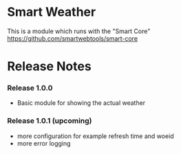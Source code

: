 # Smart Weather
This is a module which runs with the "Smart Core" https://github.com/smartwebtools/smart-core
# Release Notes
### Release 1.0.0
- Basic module for showing the actual weather
### Release 1.0.1 (upcoming)
- more configuration for example refresh time and woeid
- more error logging